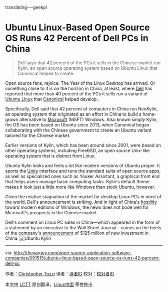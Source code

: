 translating---geekpi

Ubuntu Linux-Based Open Source OS Runs 42 Percent of Dell PCs in China
================================================================================
> Dell says that 42 percent of the PCs it sells in the Chinese market run Kylin, an open source operating system based on Ubuntu Linux that Canonical helped to create.

  Open source fans, rejoice: The Year of the Linux Desktop has arrived. Or something close to it is on the horizon in China, at least, where [Dell][1] has reported that more than 40 percent of the PCs it sells run a variant of [Ubuntu Linux][2] that [Canonical][3] helped develop.
    
  Specifically, Dell said that 42 percent of computers in China run NeoKylin, an operating system that originated as an effort in China to build a home-grown alternative to [Microsoft][4] (MSFT) Windows. Also known simply Kylin, the OS has been based on Ubuntu since 2013, when Canonical began collaborating with the Chinese government to create an Ubuntu variant tailored for the Chinese market.
    
  Earlier versions of Kylin, which has been around since 2001, were based on other operating systems, including FreeBSD, an open source Unix-like operating system that is distinct from Linux.
    
  Ubuntu Kylin looks and feels a lot like modern versions of Ubuntu proper. It sports the [Unity][5] interface and runs the standard suite of open source apps, as well as specialized ones such as Youker Assistant, a graphical front end that helps users manage basic computing tasks. Kylin's default theme makes it look just a little more like Windows than stock Ubuntu, however.
    
  Given the relative stagnation of the market for desktop Linux PCs in most of the world, Dell's announcement is striking. And in light of China's [hostility][6] toward modern editions of Windows, the news does not bode well for Microsoft's prospects in the Chinese market.
    
  Dell's comment on Linux PC sales in China—which appeared in the form of a statement by an executive to the Wall Street Journal—comes on the heels of the company's [announcement][7] of $125 million of new investment in China.
  ![Ubuntu Kylin](http://thevarguy.com/site-files/thevarguy.com/files/imagecache/medium_img/uploads/2015/09/hey_2.png)







--------------------------------------------------------------------------------

via: http://thevarguy.com/open-source-application-software-companies/091515/ubuntu-linux-based-open-source-os-runs-42-percent-dell-pc

作者：[Christopher Tozzi][a]
译者：[译者ID](https://github.com/译者ID)
校对：[校对者ID](https://github.com/校对者ID)

本文由 [LCTT](https://github.com/LCTT/TranslateProject) 原创翻译，[Linux中国](https://linux.cn/) 荣誉推出

[a]:http://thevarguy.com/author/christopher-tozzi
[1]:http://dell.com/
[2]:http://ubuntu.com/
[3]:http://canonical.com/
[4]:http://microsoft.com/
[5]:http://unity.ubuntu.com/
[6]:http://www.wsj.com/articles/windows-8-faces-new-criticism-in-china-1401882772
[7]:http://thevarguy.com/business-technology-solution-sales/091415/dell-125-million-directed-china-jobs-new-business-and-innovation
